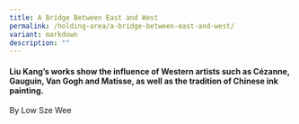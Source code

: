 ```yaml
---
title: A Bridge Between East and West
permalink: /holding-area/a-bridge-between-east-and-west/
variant: markdown
description: ""
---
```

#### Liu Kang’s works show the influence of Western artists such as Cézanne, Gauguin, Van Gogh and Matisse, as well as the tradition of Chinese ink painting.  
By Low Sze Wee